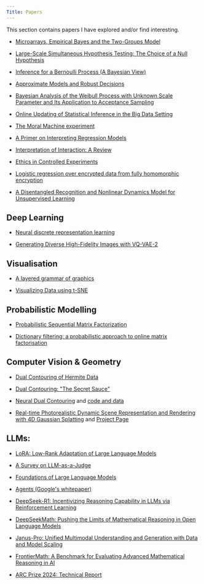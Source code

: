 ```yaml
---
Title: Papers
---
```


This section contains papers I have explored and/or find interesting.

- [Microarrays, Empirical Bayes and the Two-Groups Model](https://projecteuclid.org/journals/statistical-science/volume-23/issue-1/Microarrays-Empirical-Bayes-and-the-Two-Groups-Model/10.1214/07-STS236.full)

- [Large-Scale Simultaneous Hypothesis Testing: The Choice of a Null Hypothesis](https://www.stat.cmu.edu/~jiashun/Teaching/F08STAT756/Lectures/Efron.pdf)

- [Inference for a Bernoulli Process (A Bayesian View)](https://www.jstor.org/stable/2683855)

- [Approximate Models and Robust Decisions](https://www.jstor.org/stable/26408074)

- [Bayesian Analysis of the Weibull Process with Unknown Scale Parameter and Its Application to Acceptance Sampling](https://ieeexplore.ieee.org/document/5217520)

- [Online Updating of Statistical Inference in the Big Data Setting](https://pubmed.ncbi.nlm.nih.gov/28018007/)

- [The Moral Machine experiment](https://www.nature.com/articles/s41586-018-0637-6)

- [A Primer on Interpreting Regression Models](https://www.jstor.org/stable/4495239)

- [Interpretation of Interaction: A Review](https://www.jstor.org/stable/4537441)

- [Ethics in Controlled Experiments](https://www.cambridge.org/core/books/abs/trustworthy-online-controlled-experiments/ethics-in-controlled-experiments/9BE9EE3E28378CED9B95EFA8521038A7)

- [Logistic regression over encrypted data from fully homomorphic encryption](https://bmcmedgenomics.biomedcentral.com/articles/10.1186/s12920-018-0397-z)

- [A Disentangled Recognition and Nonlinear Dynamics Model for Unsupervised Learning](https://arxiv.org/pdf/1710.05741)

## Deep Learning

- [Neural discrete representation learning](https://proceedings.neurips.cc/paper_files/paper/2017/file/7a98af17e63a0ac09ce2e96d03992fbc-Paper.pdf)

- [Generating Diverse High-Fidelity Images with VQ-VAE-2](https://arxiv.org/pdf/1906.00446)

## Visualisation

- [A layered grammar of graphics](https://vita.had.co.nz/papers/layered-grammar.html)

- [Visualizing Data using t-SNE](https://www.jmlr.org/papers/volume9/vandermaaten08a/vandermaaten08a.pdf)

## Probabilistic Modelling

- [Probabilistic Sequential Matrix Factorization](https://arxiv.org/pdf/1910.03906)

- [Dictionary filtering: a probabilistic approach to online matrix factorisation](https://link.springer.com/article/10.1007/s11760-018-1403-9)

## Computer Vision & Geometry

- [Dual Contouring of Hermite Data](https://www.cs.rice.edu/~jwarren/papers/dualcontour.pdf)

- [Dual Contouring: "The Secret Sauce"](https://people.eecs.berkeley.edu/~jrs/meshpapers/SchaeferWarren2.pdf)

- [Neural Dual Contouring](https://arxiv.org/pdf/2202.01999) and [code and data](https://github.com/czq142857/NDC)

- [Real-time Photorealistic Dynamic Scene Representation and Rendering with 4D Gaussian Splatting](https://arxiv.org/pdf/2310.10642) and [Project Page](https://fudan-zvg.github.io/4d-gaussian-splatting/)

## LLMs:

- [LoRA: Low-Rank Adaptation of Large Language Models](https://arxiv.org/pdf/2106.09685)

- [A Survey on LLM-as-a-Judge](https://arxiv.org/pdf/2411.15594)

- [Foundations of Large Language Models](https://arxiv.org/pdf/2501.09223)

- [Agents (Google's whitepaper)](https://www.kaggle.com/whitepaper-agents)

- [DeepSeek-R1: Incentivizing Reasoning Capability in LLMs via Reinforcement Learning](https://arxiv.org/pdf/2501.12948)

- [DeepSeekMath: Pushing the Limits of Mathematical Reasoning in Open Language Models](https://arxiv.org/pdf/2402.03300)

- [Janus-Pro: Unified Multimodal Understanding and Generation with Data and Model Scaling](https://github.com/deepseek-ai/Janus/blob/main/janus_pro_tech_report.pdf)

- [FrontierMath: A Benchmark for Evaluating Advanced Mathematical Reasoning in AI](https://arxiv.org/pdf/2411.04872)

- [ARC Prize 2024: Technical Report](https://arxiv.org/pdf/2412.04604)
